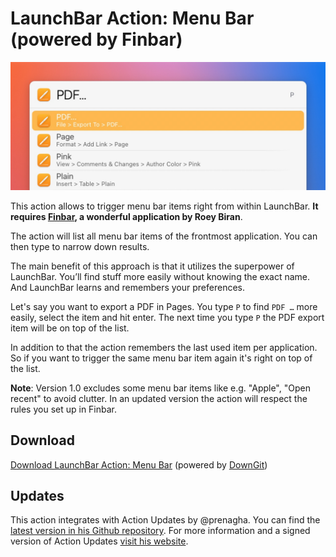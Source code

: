 # LaunchBar Action: Menu Bar (powered by Finbar)

<img src="menubar.jpg" width="637"/> 

This action allows to trigger menu bar items right from within LaunchBar. **It requires [Finbar](https://www.roeybiran.com/apps/finbar), a wonderful application by Roey Biran**. 

The action will list all menu bar items of the frontmost application. You can then type to narrow down results. 

The main benefit of this approach is that it utilizes the superpower of LaunchBar. You’ll find stuff more easily without knowing the exact name. And LaunchBar learns and remembers your preferences. 

Let's say you want to export a PDF in Pages. You type `P` to find `PDF …` more easily, select the item and hit enter. The next time you type `P` the PDF export item will be on top of the list.

In addition to that the action remembers the last used item per application. So if you want to trigger the same menu bar item again it's right on top of the list. 

**Note**: Version 1.0 excludes some menu bar items like e.g. "Apple", "Open recent" to avoid clutter. In an updated version the action will respect the rules you set up in Finbar.  

## Download

[Download LaunchBar Action: Menu Bar](https://minhaskamal.github.io/DownGit/#/home?url=https://github.com/Ptujec/LaunchBar/tree/master/Menu-Bar) (powered by [DownGit](https://github.com/MinhasKamal/DownGit))

## Updates

This action integrates with Action Updates by @prenagha. You can find the [latest version in his Github repository](https://github.com/prenagha/launchbar). For more information and a signed version of Action Updates [visit his website](https://renaghan.com/launchbar/action-updates/).
